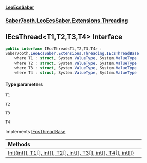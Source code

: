 #### [LeoEcsSaber](index.md 'index')
### [Saber7ooth.LeoEcsSaber.Extensions.Threading](Saber7ooth.LeoEcsSaber.Extensions.Threading.md 'Saber7ooth.LeoEcsSaber.Extensions.Threading')

## IEcsThread<T1,T2,T3,T4> Interface

```csharp
public interface IEcsThread<T1,T2,T3,T4> :
Saber7ooth.LeoEcsSaber.Extensions.Threading.IEcsThreadBase
    where T1 : struct, System.ValueType, System.ValueType
    where T2 : struct, System.ValueType, System.ValueType
    where T3 : struct, System.ValueType, System.ValueType
    where T4 : struct, System.ValueType, System.ValueType
```
#### Type parameters

<a name='Saber7ooth.LeoEcsSaber.Extensions.Threading.IEcsThread_T1,T2,T3,T4_.T1'></a>

`T1`

<a name='Saber7ooth.LeoEcsSaber.Extensions.Threading.IEcsThread_T1,T2,T3,T4_.T2'></a>

`T2`

<a name='Saber7ooth.LeoEcsSaber.Extensions.Threading.IEcsThread_T1,T2,T3,T4_.T3'></a>

`T3`

<a name='Saber7ooth.LeoEcsSaber.Extensions.Threading.IEcsThread_T1,T2,T3,T4_.T4'></a>

`T4`

Implements [IEcsThreadBase](IEcsThreadBase.md 'Saber7ooth.LeoEcsSaber.Extensions.Threading.IEcsThreadBase')

| Methods | |
| :--- | :--- |
| [Init(int[], T1[], int[], T2[], int[], T3[], int[], T4[], int[])](IEcsThread_T1,T2,T3,T4_.Init(int[],T1[],int[],T2[],int[],T3[],int[],T4[],int[]).md 'Saber7ooth.LeoEcsSaber.Extensions.Threading.IEcsThread<T1,T2,T3,T4>.Init(int[], T1[], int[], T2[], int[], T3[], int[], T4[], int[])') | |
